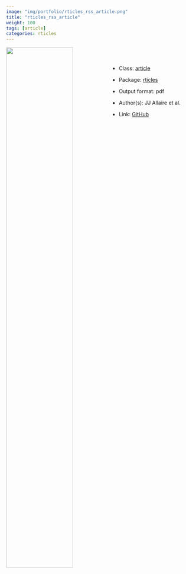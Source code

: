 ```yaml
---
image: "img/portfolio/rticles_rss_article.png"
title: "rticles_rss_article"
weight: 100
tags: [article]
categories: rticles
---
```




<!--more-->

<p><a href="../../img/portfolio/rticles_rss_article.png"><img class = "jf-image-shadow" src="../../img/portfolio/rticles_rss_article.png" width="60%"  align="left"></a></p>

<br><br>

- Class: [article](../../tags/article)
- Package: [rticles](rticles)
- Output format: pdf

- Author(s): JJ Allaire et al.
- Link: [GitHub](https://github.com/rstudio/rticles)


